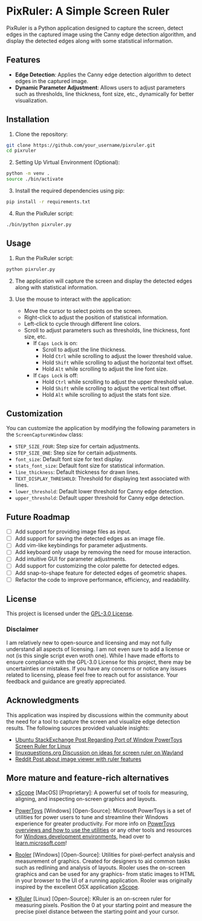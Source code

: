 # PixRuler: A Simple Screen Ruler 

PixRuler is a Python application designed to capture the screen, detect edges in the captured image using the Canny edge detection algorithm, and display the detected edges along with some statistical information.

## Features

- **Edge Detection**: Applies the Canny edge detection algorithm to detect edges in the captured image.
- **Dynamic Parameter Adjustment**: Allows users to adjust parameters such as thresholds, line thickness, font size, etc., dynamically for better visualization.

## Installation

1. Clone the repository:

```bash
git clone https://github.com/your_username/pixruler.git
cd pixruler
```

2. Setting Up Virtual Environment (Optional):

```bash
python -m venv .
source ./bin/activate
```

3. Install the required dependencies using pip:

```bash
pip install -r requirements.txt
```

4. Run the PixRuler script:

```bash
./bin/python pixruler.py
```

## Usage

1. Run the PixRuler script:

```bash
python pixruler.py
```

2. The application will capture the screen and display the detected edges along with statistical information.

3. Use the mouse to interact with the application:
   - Move the cursor to select points on the screen.
   - Right-click to adjust the position of statistical information.
   - Left-click to cycle through different line colors.
   - Scroll to adjust parameters such as thresholds, line thickness, font size, etc.
      - If `Caps Lock` is on:
          - Scroll to adjust the line thickness.
          - Hold `Ctrl` while scrolling to adjust the lower threshold value. 
          - Hold `Shift` while scrolling to adjust the horizontal text offset.
          - Hold `Alt` while scrolling to adjust the line font size.
      - If `Caps Lock` is off:
          - Hold `Ctrl` while scrolling to adjust the upper threshold value. 
          - Hold `Shift` while scrolling to adjust the vertical text offset.
          - Hold `Alt` while scrolling to adjust the stats font size.


## Customization

You can customize the application by modifying the following parameters in the `ScreenCaptureWindow` class:

- `STEP_SIZE_FOUR`: Step size for certain adjustments.
- `STEP_SIZE_ONE`: Step size for certain adjustments.
- `font_size`: Default font size for text display.
- `stats_font_size`: Default font size for statistical information.
- `line_thickness`: Default thickness for drawn lines.
- `TEXT_DISPLAY_THRESHOLD`: Threshold for displaying text associated with lines.
- `lower_threshold`: Default lower threshold for Canny edge detection.
- `upper_threshold`: Default upper threshold for Canny edge detection.

## Future Roadmap

- [ ] Add support for providing image files as input.
- [ ] Add support for saving the detected edges as an image file.
- [ ] Add vim-like keybindings for parameter adjustments.
- [ ] Add keyboard only usage by removing the need for mouse interaction.
- [ ] Add intuitive GUI for parameter adjustments.
- [ ] Add support for customizing the color palette for detected edges.
- [ ] Add snap-to-shape feature for detected edges of geometric shapes.
- [ ] Refactor the code to improve performance, efficiency, and readability.

## License

This project is licensed under the [GPL-3.0 License](https://www.gnu.org/licenses/gpl-3.0.html).

### Disclaimer

I am relatively new to open-source and licensing and may not fully understand all aspects of licensing. I am not even sure to add a license or not (is this single script even wroth one). While I have made efforts to ensure compliance with the GPL-3.0 License for this project, there may be uncertainties or mistakes. If you have any concerns or notice any issues related to licensing, please feel free to reach out for assistance. Your feedback and guidance are greatly appreciated.

## Acknowledgments

This application was inspired by discussions within the community about the need for a tool to capture the screen and visualize edge detection results. The following sources provided valuable insights:

- [Ubuntu StackExchange Post Regarding Port of Window PowerToys Screen Ruler for Linux](https://askubuntu.com/questions/1435406/intelligent-screen-ruler-for-linux-with-image-edge-detection-alternatiave-for-m)  
- [linuxquestions.org Discussion on ideas for screen ruler on Wayland](https://www.linuxquestions.org/questions/programming-9/ideas-for-screen-ruler-on-wayland-4175704648) 
- [Reddit Post about image viewer with ruler features](https://www.reddit.com/r/software/comments/63ledv/image_viewer_with_ruler_features/) 

## More mature and feature-rich alternatives 

- [xScope](https://xscopeapp.com/) [MacOS] [Proprietary]: A powerful set of tools for measuring, aligning, and inspecting on-screen graphics and layouts.

- [PowerToys](https://github.com/microsoft/PowerToys) [Windows] [Open-Source]: Microsoft PowerToys is a set of utilities for power users to tune and streamline their Windows experience for greater productivity. For more info on [PowerToys overviews and how to use the utilities](https://aka.ms/powertyos-docs) or any other tools and resources for [Windows development environments](https://learn.microsoft.com/windows/dev-environment/overview), head over to [learn.microsoft.com](https://aka.ms/powertoys-docs)!

- [Rooler](https://github.com/peteblois/rooler) [Windows] [Open-Source]: Utilities for pixel-perfect analysis and measurement of graphics. Created for designers to aid common tasks such as redlining and analysis of layouts. Rooler uses the on-screen graphics and can be used for any graphics- from static images to HTML in your browser to the UI of a running application. Rooler was originally inspired by the excellent OSX application [xScope](http://xscopeapp.com/).
    
- [KRuler](https://apps.kde.org/kruler) [Linux] [Open-Source]: KRuler is an on-screen ruler for measuring pixels. Position the 0 at your starting point and measure the precise pixel distance between the starting point and your cursor.

